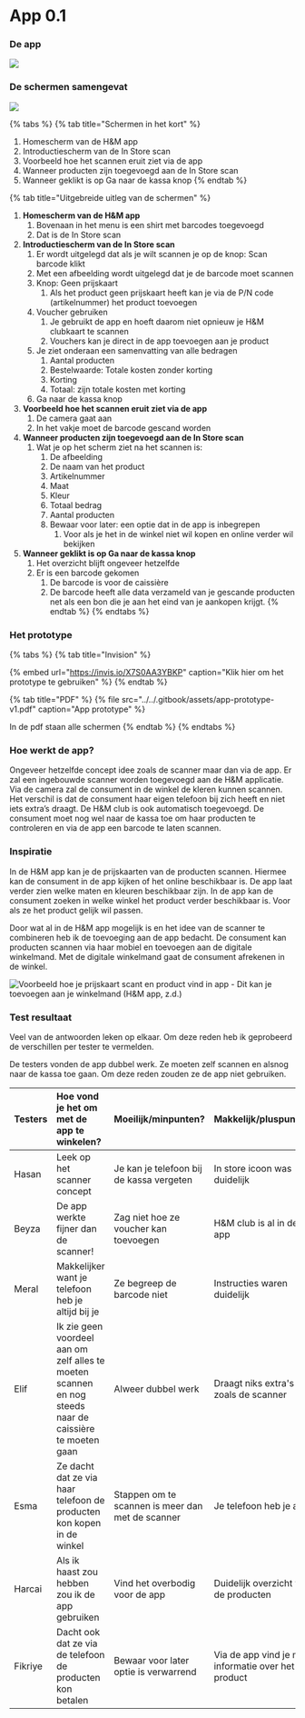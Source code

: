 # App 0.1

### De app

![](../../.gitbook/assets/app.jpg)

### De schermen samengevat

![](../../.gitbook/assets/prototypes-top-5-schermen.jpg)

{% tabs %}
{% tab title="Schermen in het kort" %}
1. Homescherm van de H&M app
2. Introductiescherm van de In Store scan
3. Voorbeeld hoe het scannen eruit ziet via de app
4. Wanneer producten zijn toegevoegd aan de In Store scan
5. Wanneer geklikt is op Ga naar de kassa knop
{% endtab %}

{% tab title="Uitgebreide uitleg van de schermen" %}
1. **Homescherm van de H&M app**
   1. Bovenaan in het menu is een shirt met barcodes toegevoegd
   2. Dat is de In Store scan 
2. **Introductiescherm van de In Store scan**
   1. Er wordt uitgelegd dat als je wilt scannen je op de knop: Scan barcode klikt
   2. Met een afbeelding wordt uitgelegd dat je de barcode moet scannen
   3. Knop: Geen prijskaart
      1. Als het product geen prijskaart heeft kan je via de P/N code \(artikelnummer\) het product toevoegen
   4. Voucher gebruiken
      1. Je gebruikt de app en hoeft daarom niet opnieuw je H&M clubkaart te scannen
      2. Vouchers kan je direct in de app toevoegen aan je product
   5. Je ziet onderaan een samenvatting van alle bedragen
      1. Aantal producten
      2. Bestelwaarde: Totale kosten zonder korting
      3. Korting
      4. Totaal: zijn totale kosten met korting
   6. Ga naar de kassa knop
3. **Voorbeeld hoe het scannen eruit ziet via de app**
   1. De camera gaat aan
   2. In het vakje moet de barcode gescand worden
4. **Wanneer producten zijn toegevoegd aan de In Store scan**
   1. Wat je op het scherm ziet na het scannen is:
      1. De afbeelding
      2. De naam van het product
      3. Artikelnummer
      4. Maat
      5. Kleur
      6. Totaal bedrag
      7. Aantal producten
      8. Bewaar voor later: een optie dat in de app is inbegrepen
         1. Voor als je het in de winkel niet wil kopen en online verder wil bekijken
5. **Wanneer geklikt is op Ga naar de kassa knop**
   1. Het overzicht blijft ongeveer hetzelfde
   2. Er is een barcode gekomen
      1. De barcode is voor de caissière
      2. De barcode heeft alle data verzameld van je gescande producten net als een bon die je aan het eind van je aankopen krijgt.
{% endtab %}
{% endtabs %}

### Het prototype

{% tabs %}
{% tab title="Invision" %}


{% embed url="https://invis.io/X7S0AA3YBKP" caption="Klik hier om het prototype te gebruiken" %}
{% endtab %}

{% tab title="PDF" %}
{% file src="../../.gitbook/assets/app-prototype-v1.pdf" caption="App prototype" %}

In de pdf staan alle schermen 
{% endtab %}
{% endtabs %}

### Hoe werkt de app?

Ongeveer hetzelfde concept idee zoals de scanner maar dan via de app. Er zal een ingebouwde scanner worden toegevoegd aan de H&M applicatie. Via de camera zal de consument in de winkel de kleren kunnen scannen. Het verschil is dat de consument haar eigen telefoon bij zich heeft en niet iets extra’s draagt. De H&M club is ook automatisch toegevoegd. De consument moet nog wel naar de kassa toe om haar producten te controleren en via de app een barcode te laten scannen. 

### Inspiratie

In de H&M app kan je de prijskaarten van de producten scannen. Hiermee kan de consument in de app kijken of het online beschikbaar is. De app laat verder zien welke maten en kleuren beschikbaar zijn. In de app kan de consument zoeken in welke winkel het product verder beschikbaar is. Voor als ze het product gelijk wil passen. 

Door wat al in de H&M app mogelijk is en het idee van de scanner te combineren heb ik de toevoeging aan de app bedacht. De consument kan producten scannen via haar mobiel en toevoegen aan de digitale winkelmand. Met de digitale winkelmand gaat de consument afrekenen in de winkel.

![Voorbeeld hoe je prijskaart scant en product vind in app - Dit kan je toevoegen aan je winkelmand \(H&amp;M app, z.d.\)](../../.gitbook/assets/app-inspiratie.jpg)

### Test resultaat

Veel van de antwoorden leken op elkaar. Om deze reden heb ik geprobeerd de verschillen per tester te vermelden. 

De testers vonden de app dubbel werk. Ze moeten zelf scannen en alsnog naar de kassa toe gaan. Om deze reden zouden ze de app niet gebruiken.

| Testers | Hoe vond je het om met de app te winkelen? | Moeilijk/minpunten? | Makkelijk/pluspunten? | Zou je het gebruiken? |
| :--- | :--- | :--- | :--- | :--- |
| Hasan | Leek op het scanner concept | Je kan je telefoon bij de kassa vergeten | In store icoon was duidelijk | Ja |
| Beyza | De app werkte fijner dan de scanner! | Zag niet hoe ze voucher kan toevoegen | H&M club is al in de app | Ja |
| Meral | Makkelijker want je telefoon heb je altijd bij je | Ze begreep de barcode niet | Instructies waren duidelijk | Nee, want is weer dubbel werk |
| Elif | Ik zie geen voordeel aan om zelf alles te moeten scannen en nog steeds naar de caissière te moeten gaan | Alweer dubbel werk | Draagt niks extra's zoals de scanner | Nee |
| Esma | Ze dacht dat ze via haar telefoon de producten kon kopen in de winkel | Stappen om te scannen is meer dan met de scanner | Je telefoon heb je al | Nee |
| Harcai | Als ik haast zou hebben zou ik de app gebruiken | Vind het overbodig voor de app | Duidelijk overzicht van de producten | Nee |
| Fikriye | Dacht ook dat ze via de telefoon de producten kon betalen | Bewaar voor later optie is verwarrend | Via de app vind je meer informatie over het product | Misschien |



